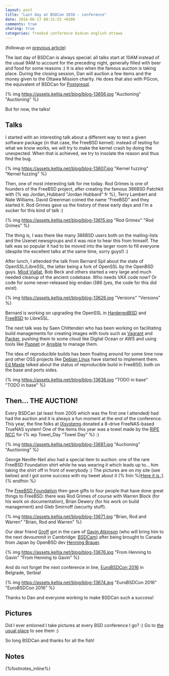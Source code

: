 ```yaml
---
layout: post
title: "Last day at BSDCan 2016 - conference"
date: 2016-06-17 00:31:53 +0200
comments: true
sharing: true
categories: freebsd conference bsdcan english ottawa
---
```

(followup on [previous article](/2016/06/11/third-day-at-bsdcan-2016-conference/))

The last day of BSDCan is always special: all talks start at 10AM instead of the usual 9AM to account for the preceding night, generally filled with beer and food for some reasons :)  It is also when the famous auction is taking place.  During the closing session, Dan will auction a few items and the money given to the Ottawa Mission charity.  He does that also with PGcon, the equivalent of BSDCan for [Postgresql](https://www.postgresql.org/).

{% img https://assets.keltia.net/blog/blog-13656.jpg "Auctioning" "Auctioning" %}

But for now, the talks!
<!--more-->
Talks
-----
I started with an interesting talk about a different way to test a given software package (in that case, the FreeBSD kernel): instead of testing for what we know works, we will try to make the kernel crash by doing the unexpected.  When that is achieved, we try to insolate the reason and thus find the bug.

{% img https://assets.keltia.net/blog/blog-13607.jpg "Kernel fuzzing" "Kernel fuzzing" %}

Then, one of most interesting talk for me today.  Rod Grimes is one of founders of the FreeBSD project, after creating the famous 386BSD Patchkit with {% wp Jordan_Hubbard "Jordan Hubbard" fr %}, Terry Lambert and Nate Williams.  David Greenman coined the name "FreeBSD" and they started it.  Rod Grimes gave us the history of these early days and I'm a sucker for this kind of talk :)

{% img https://assets.keltia.net/blog/blog-13615.jpg "Rod Grimes" "Rod Grimes" %}

The thing is, I was there like many 386BSD users both on the mailing-lists and the Usenet newsgroups and it was nice to hear this from himself.  The talk was so popular it had to be moved into the larger room to fill everyone (despite the excellent talks at the same time, sorry guys!) :)

After lunch, I attended the talk from Bernard Spil about the state of OpenSSL/LibreSSL, the latter being a fork of OpenSSL by the OpenBSD guys.  [Miod Viallat](https://twitter.com/MiodVallat), Bob Beck and others started a very large and much needed cleanup of the ancient codebase.  Who needs VAX code now?  Or code for some never-released big-endian i386 (yes, the code for this did exist).

{% img https://assets.keltia.net/blog/blog-13626.jpg "Versions" "Versions" %}

Bernard is working on upgrading the OpenSSL in [HardenedBSD](https://www.HardenedBSD.org/) and [FreeBSD](https://www.FreeBSD.org/) to LibreSSL.

The next talk was by Saen Chittenden who has been working on facilitating build managements for creating images with tools such as [Vagrant](https://www.vagrantup.com/) and [Packer](https://packer.io/), pushing them to some cloud like Digital Ocean or AWS and using tools like [Puppet](https://www.puppet.com/) or [Ansible](https://www.ansible.com/) to manage them.

The idea of reproducible builds has been floating around for some time now and other OSS projects like [Debian Linux](https://debian.org/) have started to implement them.  [Ed Maste](https://twitter.com/ed_maste) talked about the status of reproducible build in FreeBSD, both on the base and ports sides.  

{% img https://assets.keltia.net/blog/blog-13636.jpg "TODO in base" "TODO in base" %}

Then… THE AUCTION!
------------------

Every BSDCan (at least from 2005 which was the first one I attended) had had the auction and it is always a fun moment at the end of the conference.  This year, the fine folks at [iXsystems](https://www.ixsystems.com/) donated a 8-drive FreeNAS-based TrueNAS system!  One of the items this year was a towel made by the [RIPE NCC](https://www.ripe.net/) for {% wp Towel_Day "Towel Day" %} :)

{% img https://assets.keltia.net/blog/blog-13681.jpg "Auctioning" "Auctioning" %}

George Neville-Neil also had a special item to auction: one of the rare FreeBSD Foundation shirt while he was wearing it which leads up to… him taking the shirt off in front of everybody :)  The pictures are on my site (see below) and I got some success with my tweet about it {% fnin %}[Here it is :)](https://twitter.com/Keltounet/status/741763867471155201){% endfnin %}

The [FreeBSD Foundation](https://www.freebsdfoundation.org/) then gave gifts to four people that have done great things to FreeBSD: there was Rod Grimes of course with Warren Block (for his work on documentation), Brian Dewery (for his work on build management) and Gleb Smirnoff (security stuff).

{% img https://assets.keltia.net/blog/blog-13671.jpg "Brian, Rod and Warren" "Brian, Rod and Warren" %}

Our dear friend [Groff](https://twitter.com/GroffTheBSDGoat) got in the care of [Gavin Atkinson](https://twitter.com/gavinatkinson) (who will bring him to the next devsummit in Cambridge: [BSDCam]()) after being brought to Canada from Japan by OpenBSD dev [Henning Brauer](https://twitter.com/HenningBrauer).

{% img https://assets.keltia.net/blog/blog-13676.jpg "From Henning to Gavin" "From Henning to Gavin" %}

And do not forget the next conference in line, [EuroBSDCon 2016](https://www.eurobsdcon.org/) in Belgrade, Serbia!

{% img https://assets.keltia.net/blog/blog-13674.jpg "EuroBSDCon 2016" "EuroBSDCon 2016" %}

Thanks to Dan and everyone working to make BSDCan such a success!

Pictures
--------
Did I ever entioned I take pictures at every BSD conference I go? :)
Go to [the usual place](https://assets.keltia.net/photos/BSDCan-2016/) to see them :)

So long BSDCan and thanks for all the fish!

Notes
-----
{%footnotes_inline%}
